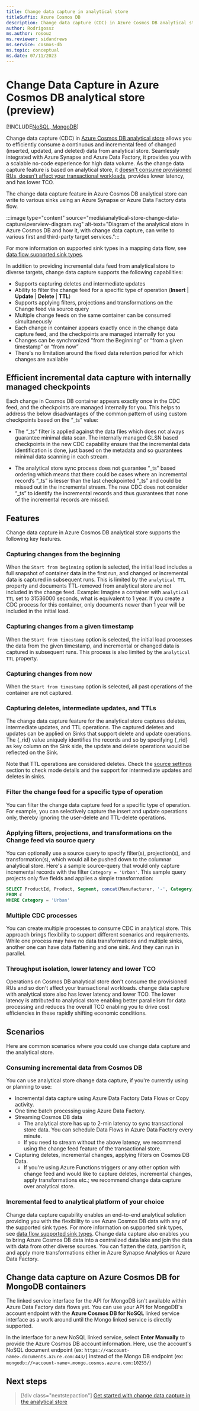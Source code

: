 ```yaml
---
title: Change data capture in analytical store
titleSuffix: Azure Cosmos DB
description: Change data capture (CDC) in Azure Cosmos DB analytical store allows you to efficiently consume a continuous and incremental feed of changed data.
author: Rodrigossz
ms.author: rosouz
ms.reviewer: sidandrews
ms.service: cosmos-db
ms.topic: conceptual
ms.date: 07/11/2023
---
```


# Change Data Capture in Azure Cosmos DB analytical store (preview)

[!INCLUDE[NoSQL, MongoDB](includes/appliesto-nosql-mongodb.md)]

Change data capture (CDC) in [Azure Cosmos DB analytical store](analytical-store-introduction.md) allows you to efficiently consume a continuous and incremental feed of changed (inserted, updated, and deleted) data from analytical store. Seamlessly integrated with Azure Synapse and Azure Data Factory, it provides you with a scalable no-code experience for high data volume. As the change data capture feature is based on analytical store, it [doesn't consume provisioned RUs, doesn't affect your transactional workloads](analytical-store-introduction.md#decoupled-performance-for-analytical-workloads), provides lower latency, and has lower TCO.

The change data capture feature in Azure Cosmos DB analytical store can write to various sinks using an Azure Synapse or Azure Data Factory data flow.

:::image type="content" source="media\analytical-store-change-data-capture\overview-diagram.svg" alt-text="Diagram of the analytical store in Azure Cosmos DB and how it, with change data capture, can write to various first and third-party target services.":::

For more information on supported sink types in a mapping data flow, see [data flow supported sink types](../data-factory/data-flow-sink.md#supported-sinks).

In addition to providing incremental data feed from analytical store to diverse targets, change data capture supports the following capabilities:

- Supports capturing deletes and intermediate updates
- Ability to filter the change feed for a specific type of operation (**Insert** | **Update** | **Delete** | **TTL**)
- Supports applying filters, projections and transformations on the Change feed via source query
- Multiple change feeds on the same container can be consumed simultaneously
- Each change in container appears exactly once in the change data capture feed, and the checkpoints are managed internally for you
- Changes can be synchronized "from the Beginning” or “from a given timestamp” or “from now”
- There's no limitation around the fixed data retention period for which changes are available

## Efficient incremental data capture with internally managed checkpoints

Each change in Cosmos DB container appears exactly once in the CDC feed, and the checkpoints are managed internally for you. This helps to address the below disadvantages of the common pattern of using custom checkpoints based on the “_ts” value:  

 * The “_ts” filter is applied against the data files which does not always guarantee minimal data scan. The internally managed GLSN based checkpoints in the new CDC capability ensure that the incremental data identification is done, just based on the metadata and so guarantees minimal data scanning in each stream.  

* The analytical store sync process does not guarantee “_ts” based ordering which means that there could be cases where an incremental record’s “_ts” is lesser than the last checkpointed “_ts” and could be missed out in the incremental stream. The new CDC does not consider “_ts” to identify the incremental records and thus guarantees that none of the incremental records are missed. 

## Features

Change data capture in Azure Cosmos DB analytical store supports the following key features.

### Capturing changes from the beginning

When the `Start from beginning` option is selected, the initial load includes a full snapshot of container data in the first run, and changed or incremental data is captured in subsequent runs. This is limited by the `analytical TTL` property and documents TTL-removed from analytical store are not included in the change feed. Example: Imagine a container with `analytical TTL` set to 31536000 seconds, what is equivalent to 1 year. If you create a CDC process for this container, only documents newer than 1 year will be included in the initial load.

### Capturing changes from a given timestamp

When the `Start from timestamp` option is selected, the initial load processes the data from the given timestamp, and incremental or changed data is captured in subsequent runs. This process is also limited by the `analytical TTL` property.

### Capturing changes from now

When the `Start from timestamp` option is selected, all past operations of the container are not captured. 


### Capturing deletes, intermediate updates, and TTLs

The change data capture feature for the analytical store captures deletes, intermediate updates, and TTL operations. The captured deletes and updates can be applied on Sinks that support delete and update operations. The {_rid} value uniquely identifies the records and so by specifying {_rid} as key column on the Sink side, the update and delete operations would be reflected on the Sink. 

Note that TTL operations are considered deletes. Check the [source settings](get-started-change-data-capture.md) section to check mode details and the support for intermediate updates and deletes in sinks.

### Filter the change feed for a specific type of operation

You can filter the change data capture feed for a specific type of operation. For example, you can selectively capture the insert and update operations only, thereby ignoring the user-delete and TTL-delete operations.

### Applying filters, projections, and transformations on the Change feed via source query

You can optionally use a source query to specify filter(s), projection(s), and transformation(s), which would all be pushed down to the columnar analytical store. Here's a sample source-query that would only capture incremental records with the filter `Category = 'Urban'`. This sample query projects only five fields and applies a simple transformation:

```sql
SELECT ProductId, Product, Segment, concat(Manufacturer, '-', Category) as ManufacturerCategory
FROM c 
WHERE Category = 'Urban'
```


### Multiple CDC processes

You can create multiple processes to consume CDC in analytical store. This approach brings flexibility to support different scenarios and requirements. While one process may have no data transformations and multiple sinks, another one can have data flattening and one sink. And they can run in parallel.


### Throughput isolation, lower latency and lower TCO

Operations on Cosmos DB analytical store don't consume the provisioned RUs and so don't affect your transactional workloads. change data capture with analytical store also has lower latency and lower TCO. The lower latency is attributed to analytical store enabling better parallelism for data processing and reduces the overall TCO enabling you to drive cost efficiencies in these rapidly shifting economic conditions.

## Scenarios

Here are common scenarios where you could use change data capture and the analytical store.

### Consuming incremental data from Cosmos DB

You can use analytical store change data capture, if you're currently using or planning to use:  

- Incremental data capture using Azure Data Factory Data Flows or Copy activity.
- One time batch processing using Azure Data Factory.
- Streaming Cosmos DB data
  - The analytical store has up to 2-min latency to sync transactional store data. You can schedule Data Flows in Azure Data Factory every minute.
  - If you need to stream without the above latency, we recommend using the change feed feature of the transactional store.  
- Capturing deletes, incremental changes, applying filters on Cosmos DB Data.
  - If you're using Azure Functions triggers or any other option with change feed and would like to capture deletes, incremental changes, apply transformations etc.; we recommend change data capture over analytical store.

### Incremental feed to analytical platform of your choice

Change data capture capability enables an end-to-end analytical solution providing you with the flexibility to use Azure Cosmos DB data with any of the supported sink types. For more information on supported sink types, see [data flow supported sink types](../data-factory/data-flow-sink.md#supported-sinks). Change data capture also enables you to bring Azure Cosmos DB data into a centralized data lake and join the data with data from other diverse sources. You can flatten the data, partition it, and apply more transformations either in Azure Synapse Analytics or Azure Data Factory.

## Change data capture on Azure Cosmos DB for MongoDB containers

The linked service interface for the API for MongoDB isn't available within Azure Data Factory data flows yet. You can use your API for MongoDB's account endpoint with the **Azure Cosmos DB for NoSQL** linked service interface as a work around until the Mongo linked service is directly supported.

In the interface for a new NoSQL linked service, select **Enter Manually** to provide the Azure Cosmos DB account information. Here, use the account's NoSQL document endpoint (ex: `https://<account-name>.documents.azure.com:443/`) instead of the Mongo DB endpoint (ex: `mongodb://<account-name>.mongo.cosmos.azure.com:10255/`)

## Next steps

> [!div class="nextstepaction"]
> [Get started with change data capture in the analytical store](get-started-change-data-capture.md)
